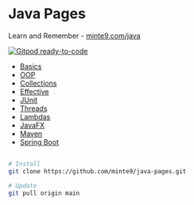 # Java Pages

Learn and Remember - [minte9.com/java](https://www.minte9.com/java)

[![Gitpod ready-to-code](https://img.shields.io/badge/Gitpod-ready--to--code-blue?logo=gitpod)](https://gitpod.io/#https://github.com/minte9/java-pages)

- [Basics](/src/main/java/com/minte9/basics/) 
- [OOP](/src/main/java/com/minte9/oop/) 
- [Collections](/src/main/java/com/minte9/collections/) 
- [Effective](/src/main/java/com/minte9/effective/)
- [JUnit](/src/test/java/com/minte9/junit/)
- [Threads](/src/main/java/com/minte9/threads/)
- [Lambdas](/src/main/java/com/minte9/lambdas/)
- [JavaFX](/src/main/java/com/minte9/javafx/)
- [Maven](https://github.com/minte9/maven-pages)
- [Spring Boot](https://github.com/minte9/spring-boot-pages)

##

~~~sh
# Install
git clone https://github.com/minte9/java-pages.git

# Update
git pull origin main
~~~
